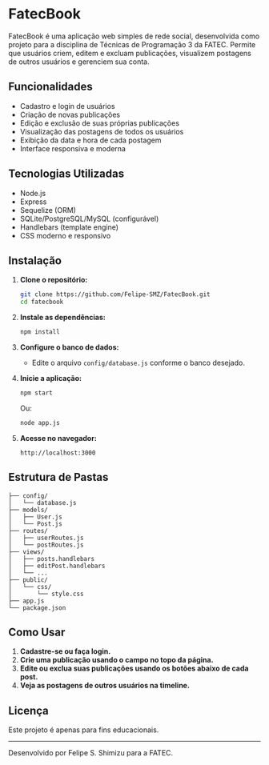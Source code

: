# FatecBook

FatecBook é uma aplicação web simples de rede social, desenvolvida como projeto para a disciplina de Técnicas de Programação 3 da FATEC. Permite que usuários criem, editem e excluam publicações, visualizem postagens de outros usuários e gerenciem sua conta.

## Funcionalidades

- Cadastro e login de usuários
- Criação de novas publicações
- Edição e exclusão de suas próprias publicações
- Visualização das postagens de todos os usuários
- Exibição da data e hora de cada postagem
- Interface responsiva e moderna

## Tecnologias Utilizadas

- Node.js
- Express
- Sequelize (ORM)
- SQLite/PostgreSQL/MySQL (configurável)
- Handlebars (template engine)
- CSS moderno e responsivo

## Instalação

1. **Clone o repositório:**
   ```bash
   git clone https://github.com/Felipe-SMZ/FatecBook.git
   cd fatecbook
   ```

2. **Instale as dependências:**
   ```bash
   npm install
   ```

3. **Configure o banco de dados:**
   - Edite o arquivo `config/database.js` conforme o banco desejado.

4. **Inicie a aplicação:**
   ```bash
   npm start
   ```
   Ou:
   ```bash
   node app.js
   ```

5. **Acesse no navegador:**
   ```
   http://localhost:3000
   ```

## Estrutura de Pastas

```
├── config/
│   └── database.js
├── models/
│   ├── User.js
│   └── Post.js
├── routes/
│   ├── userRoutes.js
│   └── postRoutes.js
├── views/
│   ├── posts.handlebars
│   ├── editPost.handlebars
│   └── ...
├── public/
│   └── css/
│       └── style.css
├── app.js
└── package.json
```

## Como Usar

1. **Cadastre-se ou faça login.**
2. **Crie uma publicação usando o campo no topo da página.**
3. **Edite ou exclua suas publicações usando os botões abaixo de cada post.**
4. **Veja as postagens de outros usuários na timeline.**


## Licença

Este projeto é apenas para fins educacionais.

---

Desenvolvido por Felipe S. Shimizu para a FATEC.